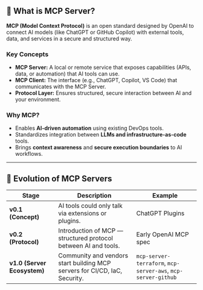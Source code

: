 ## 🧩 What is MCP Server?

**MCP (Model Context Protocol)** is an open standard designed by OpenAI to connect AI models (like ChatGPT or GitHub Copilot) with external tools, data, and services in a secure and structured way.

### Key Concepts
- **MCP Server:** A local or remote service that exposes capabilities (APIs, data, or automation) that AI tools can use.
- **MCP Client:** The interface (e.g., ChatGPT, Copilot, VS Code) that communicates with the MCP Server.
- **Protocol Layer:** Ensures structured, secure interaction between AI and your environment.

### Why MCP?
- Enables **AI-driven automation** using existing DevOps tools.
- Standardizes integration between **LLMs and infrastructure-as-code** tools.
- Brings **context awareness** and **secure execution boundaries** to AI workflows.

---

## 🌱 Evolution of MCP Servers

| Stage | Description | Example |
|--------|--------------|---------|
| **v0.1 (Concept)** | AI tools could only talk via extensions or plugins. | ChatGPT Plugins |
| **v0.2 (Protocol)** | Introduction of MCP — structured protocol between AI and tools. | Early OpenAI MCP spec |
| **v1.0 (Server Ecosystem)** | Community and vendors start building MCP servers for CI/CD, IaC, Security. | `mcp-server-terraform`, `mcp-server-aws`, `mcp-server-github` |

